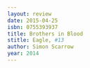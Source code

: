 ```yaml
---
layout: review
date: 2015-04-25
isbn: 0755393937
title: Brothers in Blood 
stitle: Eagle, #13
author: Simon Scarrow
year: 2014
---
```

